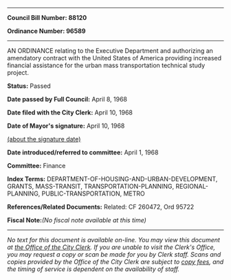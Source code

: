 

********

**Council Bill Number: 88120**
   
**Ordinance Number: 96589**
********

 AN ORDINANCE relating to the Executive Department and authorizing an amendatory contract with the United States of America providing increased financial assistance for the urban mass transportation technical study project.

**Status:** Passed
   
**Date passed by Full Council:** April 8, 1968
   
**Date filed with the City Clerk:** April 10, 1968
   
**Date of Mayor's signature:** April 10, 1968
   
[(about the signature date)](/~public/approvaldate.htm)
   
   
   
**Date introduced/referred to committee:** April 1, 1968
   
**Committee:** Finance
   
   
**Index Terms:** DEPARTMENT-OF-HOUSING-AND-URBAN-DEVELOPMENT, GRANTS, MASS-TRANSIT, TRANSPORTATION-PLANNING, REGIONAL-PLANNING, PUBLIC-TRANSPORTATION, METRO

**References/Related Documents:** Related: CF 260472, Ord 95722

**Fiscal Note:**_(No fiscal note available at this time)_
********

_No text for this document is available on-line. You may view this document at [the Office of the City Clerk](http://www.seattle.gov/leg/clerk/contactUs.htm). If you are unable to visit the Clerk's Office, you may request a copy or scan be made for you by Clerk staff. Scans and copies provided by the Office of the City Clerk are subject to [copy fees](http://clerk.seattle.gov/~public/clerkfees.htm), and the timing of service is dependent on the availability of staff._

